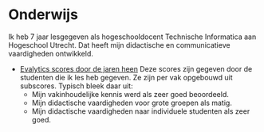 # Onderwijs

Ik heb 7 jaar lesgegeven als hogeschooldocent Technische Informatica aan Hogeschool Utrecht.
Dat heeft mijn didactische en communicatieve vaardigheden ontwikkeld.

- [Evalytics scores door de jaren heen](./img/evalytics.png)
  Deze scores zijn gegeven door de studenten die ik les heb gegeven.
  Ze zijn per vak opgebouwd uit subscores. Typisch bleek daar uit:
  - Mijn vakinhoudelijke kennis werd als zeer goed beoordeeld.
  - Mijn didactische vaardigheden voor grote groepen als matig.
  - Mijn didactische vaardigheden naar individuele studenten als zeer goed.
